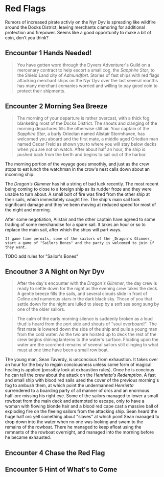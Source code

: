 # Red Flags

Rumors of increased pirate activiy on the Nyr Dyv is spreading like wildfire around the Docks District, leaving merchants clamoring for additional protection and firepower. Seems like a good opportunity to make a bit of coin, don't you think?

## Encounter 1 Hands Needed!

> You have gotten word through the Dyvers Adventurer's Guild on a mercenary contract to help escort a small cog, the _Sapphire Star_, to the Shield Land city of _Admundfort_.
> Stories of fast ships with red flags attacking merchant ships on the Nyr Dyv over the last several months has many merchant comanies worried and willing to pay good coin to
> protect their shipments.

## Encounter 2 Morning Sea Breeze

> The morning of your departure is rather overcast, with a thick fog blanketing most of the Docks District. The shouts and clanging of the morning departures fills the otherwise still air.
> Your captain of the _Sapphire Star_, a burly Oriedian named Alistair Stormhaven, has welcomed you aboard and the first mate, a middle aged Oriedian man named Oscar Freld as shown you to
> where you will stay below decks when you are not on watch. After about half an hour, the ship is pushed back from the berth and begins to sail out of the harbor.

The morning portion of the voyage goes smoothly, and just as the crew stops to eat lunch the watchman in the crow's nest calls down about an incoming ship.

The _Dragon's Glimmer_ has hit a string of bad luck recently. The most recent being coming to close to a foreign ship as its rudder froze and they were unable to turn about. A small bolt of fire
was fired from the other ship at their sails, which immediately caught fire. The ship's main sail took significant damage and they've been moving at reduced speed for most of the night and morning.

After some negotiation, Alistair and the other captain have agreed to some trading of some merchandise for a spare sail. It takes an hour or so to replace the main sail, after which the ships will
part ways.

    If game time permits, some of the sailors of the _Dragon's Glimmer_ start a game of "Sailors Bones" and the party is welcomed to join if they want.

TODO add rules for "Sailor's Bones"

## Encoutner 3 A Night on Nyr Dyv

> After the day's encounter with the _Dragon's Glimmer_, the day crew is ready to settle down for the night as the evening crew takes the deck. A gentle breeze fills the sails, and several clouds slide
> in front of Celine and numerous stars in the dark black sky. Those of you that settle down for the night are lulled to sleep by a soft sea song sung by one of the older sailors.

> The calm of the early morning silence is suddenly broken as a loud thud is heard from the port side and shouts of "soul overboard!". The first mate is lowered down the side of the ship and pulls
> a young man from the cold water. As the two are hoisted up to deck the rest of the crew begins shining lanterns to the water's surface. Floating upon the water are the scorched remains of several
> sailors still clinging to what must at one time have been a small row boat.

The young man, Sean Taverdy, is unconcious from exhaustion. It takes over an hour for the boy to regain conciousness unless some form of magical healing is applied (possibly look at exhaustion rules).
Once he is concious he can tell the crew about the attack on the _Henrietta's Redemption_. A fast and small ship with blood red sails used the cover of the previous morning's fog to ambush them, at which point
the undermanned _Henrietta_ surrendered to a boarding party of all manner of orcs and an enormous half-orc missing his right eye. Some of the sailors managed to lower a small rowboat from the main deck and
attempted to escape, only to have a woman with flowing blonde hair and a blood red cape cast a massive ball of exploding fire on the fleeing sailors from the attacking ship. Sean heard the huge half orc yell
something about "slaves" at which point Sean managed to drop down into the water when no one was looking and swam to the remains of the rowboat. There he managed to keep afloat using the remnants of the rowboat
overnight, and managed into the morning before he became exhausted.

## Encounter 4 Chase the Red Flag

## Encounter 5 Hint of What's to Come
